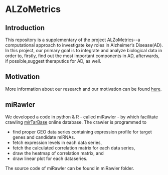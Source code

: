 # ALZoMetrics

## Introduction

This repository is a supplementary of the project ALZoMetrics--a computational approach to investigate key roles in Alzheimer’s Disease(AD).
In this project, our primary goal is to integrate and analyze biological data in order to, firstly, find out the most important components in AD, afterwards, if possible,suggest theraputics for AD, as well.  

## Motivation

More information about our research and our motivation can be found [here](https://docs.google.com/presentation/d/1I902EtO0Hp1yQ8RNlqNbEcGUDQ_bYnb4q6HtiNKlWnY/edit?usp=sharing).

## miRawler

We developed a code in python & R - called miRawler - by which facilitate crawling [mirTarBase](http://mirtarbase.mbc.nctu.edu.tw/) online database. The crawler is programmed to
* find proper GEO data series containing expression profile for target genes and candidate miRNAs.
* fetch expression levels in each data series,
* fetch the calculated correlation matrix for each data series,
* draw the heatmap of correlation matrix, and
* draw linear plot for each dataseries.<br>

The source code of miRawler can be found in miRawler folder.
              
